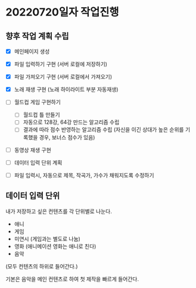 20220720일자 작업진행
===

향후 작업 계획 수립
---

- [x] 메인페이지 생성
- [x] 파일 입력하기 구현 (서버 로컬에 저장하기)
- [x] 파일 가져오기 구현 (서버 로컬에서 가져오기)
- [x] 노래 재생 구현 (노래 하이라이트 부분 자동재생)
- [ ] 월드컵 게임 구현하기
    - [ ] 월드컵 틀 만들기
    - [ ] 자동으로 128강, 64강 만드는 알고리즘 수립
    - [ ] 결과에 따라 점수 반영하는 알고리즘 수립 (자신을 이긴 상대가 높은 순위를 기록했을 경우, 보너스 점수가 있음)
- [ ] 동영상 재생 구현
- [ ] 데이터 입력 단위 계획
- [ ] 파일 입력시, 자동으로 제목, 작곡가, 가수가 채워지도록 수정하기



데이터 입력 단위
---

내가 저장하고 싶은 컨텐츠를 각 단위별로 나눈다.

- 애니
- 게임
- 미연시 (게임과는 별도로 나눔)
- 영화 (애니메이션 영화는 애니로 친다)
- 음악

(모두 컨텐츠의 하위로 들어간다.)

기본은 음악을 메인 컨텐츠로 하여 첫 제작을 빠르게 들어간다.





